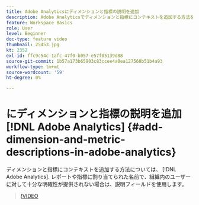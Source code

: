 ```yaml
---
title: Adobe Analyticsにディメンションと指標の説明を追加
description: Adobe Analyticsでディメンションと指標にコンテキストを追加する方法を説明します。
feature: Workspace Basics
role: User
level: Beginner
doc-type: feature video
thumbnail: 25453.jpg
kt: 2352
exl-id: ffc9c54c-1afc-47f0-b057-e57f05139d88
source-git-commit: 1b57a173b65903c83ccee4a0ea127568b51b4a93
workflow-type: tm+mt
source-wordcount: '59'
ht-degree: 0%

---
```


# にディメンションと指標の説明を追加 [!DNL Adobe Analytics] {#add-dimension-and-metric-descriptions-in-adobe-analytics}

ディメンションと指標にコンテキストを追加する方法については、 [!DNL Adobe Analytics]. レポートや指標に割り当てられた名前で、組織内のユーザーに対して十分な明確性が提供されない場合は、説明フィールドを使用します。

>[!VIDEO](https://video.tv.adobe.com/v/25453/?quality=12)
